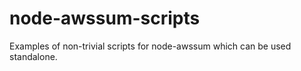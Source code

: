 node-awssum-scripts
===================

Examples of non-trivial scripts for node-awssum which can be used standalone.
